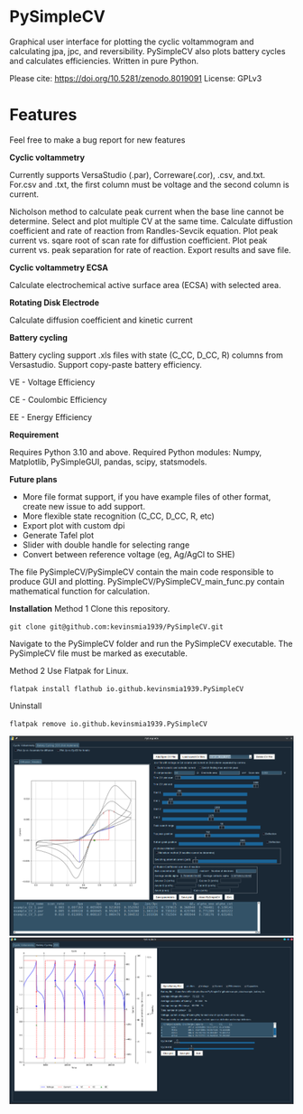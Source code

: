 # PySimpleCV
Graphical user interface for plotting the cyclic voltammogram and calculating jpa, jpc, and reversibility.
PySimpleCV also plots battery cycles and calculates efficiencies. Written in pure Python.

Please cite: https://doi.org/10.5281/zenodo.8019091
License: GPLv3

# Features

Feel free to make a bug report for new features

**Cyclic voltammetry**

Currently supports VersaStudio (.par), Correware(.cor), .csv, and.txt.
For.csv and .txt, the first column must be voltage and the second column is current.

Nicholson method to calculate peak current when the base line cannot be determine.
Select and plot multiple CV at the same time.
Calculate diffustion coefficient and rate of reaction from Randles-Sevcik equation.
Plot peak current vs. sqare root of scan rate for diffustion coefficient.
Plot peak current vs. peak separation for rate of reaction.
Export results and save file.

**Cyclic voltammetry ECSA**

Calculate electrochemical active surface area (ECSA) with selected area.

**Rotating Disk Electrode**

Calculate diffusion coefficient and kinetic current

**Battery cycling**

Battery cycling support .xls files with state (C_CC, D_CC, R) columns from Versastudio.
Support copy-paste battery efficiency.

VE - Voltage Efficiency

CE - Coulombic Efficiency

EE - Energy Efficiency

**Requirement**

Requires Python 3.10 and above.
Required Python modules: Numpy, Matplotlib, PySimpleGUI, pandas, scipy, statsmodels.


**Future plans**
* More file format support, if you have example files of other format, create new issue to add support.
* More flexible state recognition (C_CC, D_CC, R, etc)
* Export plot with custom dpi
* Generate Tafel plot
* Slider with double handle for selecting range
* Convert between reference voltage (eg, Ag/AgCl to SHE)

The file PySimpleCV/PySimpleCV contain the main code responsible to produce GUI and plotting.
PySimpleCV/PySimpleCV_main_func.py contain mathematical function for calculation.

**Installation**
Method 1
Clone this repository.

`git clone git@github.com:kevinsmia1939/PySimpleCV.git`

Navigate to the PySimpleCV folder and run the PySimpleCV executable. The PySimpleCV file must be marked as executable.


Method 2
Use Flatpak for Linux.

`flatpak install flathub io.github.kevinsmia1939.PySimpleCV`

Uninstall

`flatpak remove io.github.kevinsmia1939.PySimpleCV`

![PySimpleCV](https://github.com/kevinsmia1939/PySimpleCV/blob/main/data/screenshot/cv_screenshot.png?raw=true)
![PySimpleCV](https://github.com/kevinsmia1939/PySimpleCV/blob/main/data/screenshot/battery_screenshot.png?raw=true)
